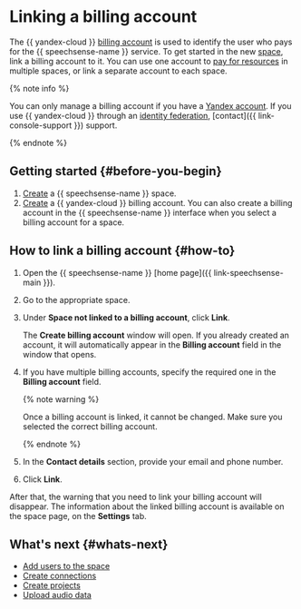 # Linking a billing account

The {{ yandex-cloud }} [billing account](../../../billing/concepts/billing-account.md) is used to identify the user who pays for the {{ speechsense-name }} service. To get started in the new [space](../../concepts/resources-hierarchy.md#space), link a billing account to it. You can use one account to [pay for resources](../../pricing.md) in multiple spaces, or link a separate account to each space.

{% note info %}

You can only manage a billing account if you have a [Yandex account](../../../iam/concepts/index.md#passport). If you use {{ yandex-cloud }} through an [identity federation](../../../organization/concepts/add-federation.md), [contact]({{ link-console-support }}) support.

{% endnote %}

## Getting started {#before-you-begin}

1. [Create](create.md) a {{ speechsense-name }} space.
1. [Create](../../../billing/operations/create-new-account.md) a {{ yandex-cloud }} billing account. You can also create a billing account in the {{ speechsense-name }} interface when you select a billing account for a space.

## How to link a billing account {#how-to}

1. Open the {{ speechsense-name }} [home page]({{ link-speechsense-main }}).
1. Go to the appropriate space.
1. Under **Space not linked to a billing account**, click **Link**.

   The **Create billing account** window will open. If you already created an account, it will automatically appear in the **Billing account** field in the window that opens.

1. If you have multiple billing accounts, specify the required one in the **Billing account** field.

   {% note warning %}

   Once a billing account is linked, it cannot be changed. Make sure you selected the correct billing account.

   {% endnote %}

1. In the **Contact details** section, provide your email and phone number.
1. Click **Link**.

After that, the warning that you need to link your billing account will disappear. The information about the linked billing account is available on the space page, on the **Settings** tab.

## What's next {#whats-next}

* [Add users to the space](add-user-to-space.md)
* [Create connections](../connection/create.md)
* [Create projects](../project/create.md)
* [Upload audio data](../data/upload-data.md)
